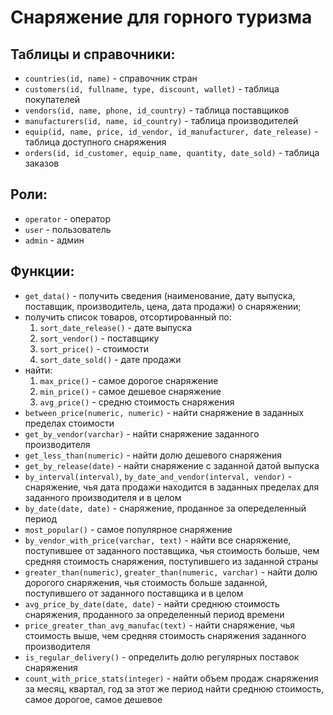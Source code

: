 # Снаряжение для горного туризма

## Таблицы и справочники:

-   `countries(id, name)` - справочник стран
-   `customers(id, fullname, type, discount, wallet)` - таблица покупателей
-   `vendors(id, name, phone, id_country)` - таблица поставщиков
-   `manufacturers(id, name, id_country)` - таблица производителей
-   `equip(id, name, price, id_vendor, id_manufacturer, date_release)` - таблица доступного снаряжения
-   `orders(id, id_customer, equip_name, quantity, date_sold)` - таблица заказов

## Роли:

-   `operator` - оператор
-   `user` - пользователь
-   `admin` - админ

## Функции:

-   `get_data()` - получить сведения (наименование, дату выпуска, поставщик, производитель, цена, дата продажи) о снаряжении;
-   получить список товаров, отсортированный по:
    1. `sort_date_release()` - дате выпуска
    2. `sort_vendor()` - поставщику
    3. `sort_price()` - стоимости
    4. `sort_date_sold()` - дате продажи
-   найти:
    1. `max_price()` - самое дорогое снаряжение
    2. `min_price()` - самое дешевое снаряжение
    3. `avg_price()` - средню стоимость снаряжения
-   `between_price(numeric, numeric)` - найти снаряжение в заданных пределах стоимости
-   `get_by_vendor(varchar)` - найти снаряжение заданного производителя
-   `get_less_than(numeric)` - найти долю дешевого снаряжения
-   `get_by_release(date)` - найти снаряжение с заданной датой выпуска
-   `by_interval(interval)`, `by_date_and_vendor(interval, vendor)` - снаряжение, чья дата продажи находится в заданных пределах для заданного производителя и в целом
-   `by_date(date, date)` - снаряжение, проданное за опеределенный период
-   `most_popular()` - самое популярное снаряжение
-   `by_vendor_with_price(varchar, text)` - найти все снаряжение, поступившее от заданного поставщика, чья стоимость больше, чем средняя стоимость снаряжения, поступившего из заданной страны
-   `greater_than(numeric)`, `greater_than(numeric, varchar)` - найти долю дорогого снаряжения, чья стоимость больше заданной, поступившего от заданного поставщика и в целом
-   `avg_price_by_date(date, date)` - найти среднюю стоимость снаряжения, проданного за определенный период времени
-   `price_greater_than_avg_manufac(text)` - найти снаряжение, чья стоимость выше, чем средняя стоимость снаряжения заданного производителя
-   `is_regular_delivery()` - определить долю регулярных поставок снаряжения
-   `count_with_price_stats(integer)` - найти объем продаж снаряжения за месяц, квартал, год за этот же период найти среднюю стоимость, самое дорогое, самое дешевое
